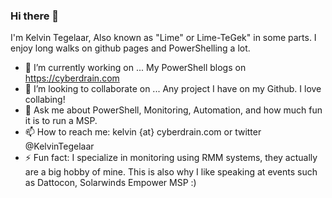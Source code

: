 ### Hi there 👋

I'm Kelvin Tegelaar, Also known as "Lime" or Lime-TeGek" in some parts. I enjoy long walks on github pages and PowerShelling a lot.

- 🔭 I’m currently working on ... My PowerShell blogs on https://cyberdrain.com
- 👯 I’m looking to collaborate on ... Any project I have on my Github. I love collabing!
- 💬 Ask me about PowerShell, Monitoring, Automation, and how much fun it is to run a MSP.
- 📫 How to reach me: kelvin {at} cyberdrain.com or twitter @KelvinTegelaar
- ⚡ Fun fact: I specialize in monitoring using RMM systems, they actually are a big hobby of mine. This is also why I like speaking at events such as Dattocon, Solarwinds Empower MSP :)
